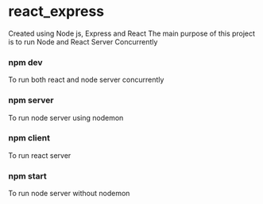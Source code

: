 # react_express
Created using Node js, Express and React 
The main purpose of this project is to run Node and React Server Concurrently

### npm dev
To run both react and node server concurrently

### npm server
To run node server using nodemon

### npm client 
To run react server

### npm start
To run node server without nodemon